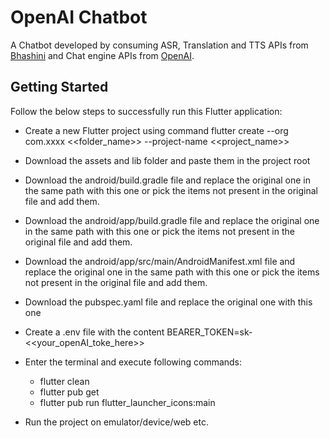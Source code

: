 # OpenAI Chatbot

A Chatbot developed by consuming ASR, Translation and TTS APIs from [Bhashini](www.bhashini.gov.in) and Chat engine APIs from [OpenAI](https://openai.com/).

## Getting Started

Follow the below steps to successfully run this Flutter application:

- Create a new Flutter project using command
    flutter create --org com.xxxx <<folder_name>> --project-name <<project_name>>

- Download the assets and lib folder and paste them in the project root

- Download the android/build.gradle file and replace the original one in the same path with this one or pick the items not present in the original file and add them.

- Download the android/app/build.gradle file and replace the original one in the same path with this one or pick the items not present in the original file and add them.

- Download the android/app/src/main/AndroidManifest.xml file and replace the original one in the same path with this one or pick the items not present in the original file and add them.

- Download the pubspec.yaml file and replace the original one with this one

- Create a .env file with the content BEARER_TOKEN=sk-<<your_openAI_toke_here>>

- Enter the terminal and execute following commands:
    - flutter clean
    - flutter pub get
    - flutter pub run flutter_launcher_icons:main
    
- Run the project on emulator/device/web etc.
